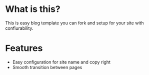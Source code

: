 # What is this?
This is easy blog template you can fork and setup for your site with confiurability.

# Features
- Easy configuration for site name and copy right
- Smooth transition between pages

